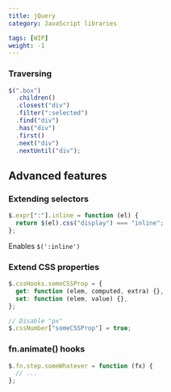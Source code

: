 ```yaml
---
title: jQuery
category: JavaScript libraries

tags: [WIP]
weight: -1
---
```


### Traversing

```js
$(".box")
  .children()
  .closest("div")
  .filter(":selected")
  .find("div")
  .has("div")
  .first()
  .next("div")
  .nextUntil("div");
```

## Advanced features

### Extending selectors

```js
$.expr[":"].inline = function (el) {
  return $(el).css("display") === "inline";
};
```

Enables `$(':inline')`

### Extend CSS properties

```js
$.cssHooks.someCSSProp = {
  get: function (elem, computed, extra) {},
  set: function (elem, value) {},
};

// Disable "px"
$.cssNumber["someCSSProp"] = true;
```

### fn.animate() hooks

```js
$.fn.step.someWhatever = function (fx) {
  // ...
};
```
